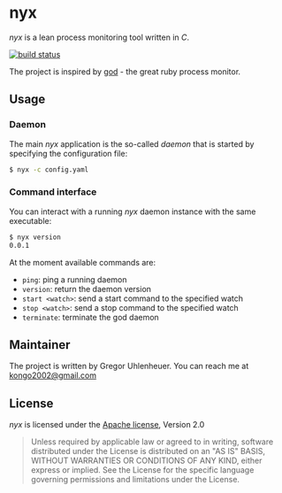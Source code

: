 
# nyx

*nyx* is a lean process monitoring tool written in *C*.

[![build status](https://api.travis-ci.org/kongo2002/nyx.svg)][travis]

The project is inspired by [god][god] - the great ruby process monitor.


## Usage


### Daemon

The main *nyx* application is the so-called *daemon* that is started by
specifying the configuration file:

```bash
$ nyx -c config.yaml
```


### Command interface

You can interact with a running *nyx* daemon instance with the same executable:

```bash
$ nyx version
0.0.1

```

At the moment available commands are:

- `ping`: ping a running daemon
- `version`: return the daemon version
- `start <watch>`: send a start command to the specified watch
- `stop <watch>`: send a stop command to the specified watch
- `terminate`: terminate the god daemon


## Maintainer

The project is written by Gregor Uhlenheuer. You can reach me at
[kongo2002@gmail.com][mail]


## License

*nyx* is licensed under the [Apache license][apache], Version 2.0

> Unless required by applicable law or agreed to in writing, software
> distributed under the License is distributed on an "AS IS" BASIS,
> WITHOUT WARRANTIES OR CONDITIONS OF ANY KIND, either express or implied.
> See the License for the specific language governing permissions and
> limitations under the License.


[travis]: https://travis-ci.org/kongo2002/nyx/
[god]: https://github.com/mojombo/god/
[mail]: mailto:kongo2002@gmail.com
[apache]: http://www.apache.org/licenses/LICENSE-2.0
